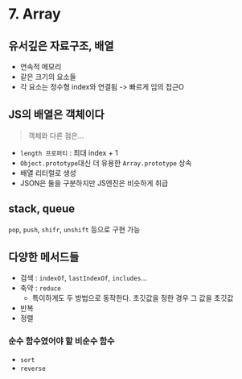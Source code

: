 # 7. Array

## 유서깊은 자료구조, 배열
- 연속적 메모리
- 같은 크기의 요소들
- 각 요소는 정수형 index와 연결됨 -> 빠르게 임의 접근O
  
## JS의 배열은 객체이다

> 객체와 다른 점은...
- `length 프로퍼티` : 최대 index + 1
- `Object.prototype`대신 더 유용한 `Array.prototype` 상속
- 배열 리터럴로 생성
- JSON은 둘을 구분하지만 JS엔진은 비슷하게 취급

## stack, queue
`pop`, `push`, `shifr`, `unshift` 등으로 구현 가능

## 다양한 메서드들
- 검색 : `indexOf`, `lastIndexOf`, `includes`...
- 축약 : `reduce`
  - 특이하게도 두 방법으로 동작한다. 초깃값을 정한 경우 그 값을 초깃값
- 반복
- 정렬

### 순수 함수였어야 할 비순수 함수
- `sort`
- `reverse`